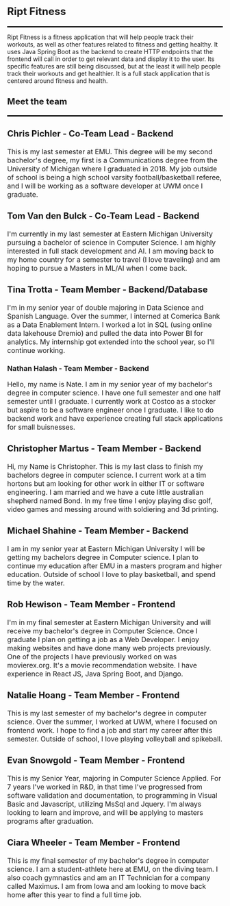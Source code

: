 <h2 style="font-size:24px; font-weight:bold;">Ript Fitness</h2>
<hr style="border:1px solid #000; margin-top:10px;">

Ript Fitness is a fitness application that will help people track their workouts, as well as other features related to fitness and getting healthy. It uses Java Spring Boot as the backend to create HTTP endpoints that the frontend will call in order to get relevant data and display it to the user. Its specific features are still being discussed, but at the least it will help people track their workouts and get healthier. It is a full stack application that is centered around fitness and health.

<h3 style="font-size:20px; font-weight:bold;">Meet the team</p>
<hr style="border:1px solid #000; margin-top:10px;">

<h3 style="font-size:20px; font-weight:bold;">Chris Pichler - Co-Team Lead - Backend</h3>
<p style="font-size:16px;">This is my last semester at EMU. This degree will be my second bachelor's degree, my first is a Communications degree from the University of Michigan where I graduated in 2018. My job outside of school is being a high school varsity football/basketball referee, and I will be working as a software developer at UWM once I graduate.</p>

<h3 style="font-size:20px; font-weight:bold;">Tom Van den Bulck - Co-Team Lead - Backend</h3>
<p style="font-size:16px;">I'm currently in my last semester at Eastern Michigan University pursuing a bachelor of science in Computer Science. I am highly interested in full stack development and AI. I am moving back to my home country for a semester to travel (I love traveling) and am hoping to pursue a Masters in ML/AI when I come back.</p>

<h3 style="font-size:20px; font-weight:bold;">Tina Trotta - Team Member - Backend/Database</h3>
<p style="font-size:16px;">I'm in my senior year of double majoring in Data Science and Spanish Language. Over the summer, I interned at Comerica Bank as a Data Enablement Intern. I worked a lot in SQL (using online data lakehouse Dremio) and pulled the data into Power BI for analytics. My internship got extended into the school year, so I'll continue working.</p>

<h3 stystyle="font-size:20px; font-weight:bold;"> Nathan Halash - Team Member - Backend</h3>
<p style="font-size:16px;"> Hello, my name is Nate. I am in my senior year of my bachelor's degree in computer science. I have one full semester and one half semester until I graduate. I currently work at Costco as a stocker but aspire to be a software engineer once I graduate. I like to do backend work and have experience creating full stack applications for small buisnesses. </p>

<h3 style="font-size:20px; font-weight:bold;">Christopher Martus - Team Member - Backend</h3>
<p style="font-size:16px;">Hi, my Name is Christopher. This is my last class to finish my bachelors degree in computer science. I current work at a tim hortons but am looking for other work in either IT or software engineering. I am married and we have a cute little australian shepherd named Bond. In my free time I enjoy playing disc golf, video games and messing around with soldiering and 3d printing.</p>

<h3 style="font-size:20px; font-weight:bold;">Michael Shahine - Team Member - Backend</h3>
<p style="font-size:16px;">I am in my senior year at Eastern Michigan University I will be getting my bachelors degree in Computer science. I plan to continue my education after EMU in a masters program and higher education. Outside of school I love to play basketball, and spend time by the water.</p>

<h3 style="font-size:20px; font-weight:bold;">Rob Hewison - Team Member - Frontend</h3>
<p style="font-size:16px;">I'm in my final semester at Eastern Michigan University and will receive my bachelor's degree in Computer Science. Once I graduate I plan on getting a job as a Web Developer. I enjoy making websites and have done many web projects previously. One of the projects I have previously worked on was movierex.org. It's a movie recommendation website. I have experience in React JS, Java Spring Boot, and Django.</p>

<h3 style="font-size:20px; font-weight:bold;">Natalie Hoang - Team Member - Frontend</h3>
<p style="font-size:16px;">This is my last semester of my bachelor's degree in computer science. Over the summer, I worked at UWM, where I focused on frontend work. I hope to find a job and start my career after this semester. Outside of school, I love playing volleyball and spikeball.</p>

<h3 style="font-size:20px; font-weight:bold;">Evan Snowgold - Team Member - Frontend</h3>
<p style="font-size:16px;">This is my Senior Year, majoring in Computer Science Applied. For 7 years I've worked in R&D, in that time I've progressed from software validation and documentation, to programming in Visual Basic and Javascript, utilizing MsSql and Jquery. I'm always looking to learn and improve, and will be applying to masters programs after graduation.</p>

<h3 style="font-size:20px; font-weight:bold;">Ciara Wheeler - Team Member - Frontend</h3>
<p style="font-size:16px;">This is my final semester of my bachelor's degree in computer science. I am a student-athlete here at EMU, on the diving team. I also coach gymnastics and am an IT Technician for a company called Maximus. I am from Iowa and am looking to move back home after this year to find a full time job.</p>


